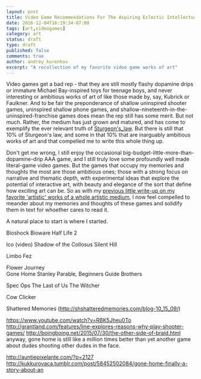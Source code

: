 ```yaml
---
layout: post
title: Video Game Recommendations For The Aspiring Eclectic Intellectual
date: 2016-12-04T16:19:34-07:00
tags: [art,videogames]
category: art
status: draft
type: draft
published: false
comments: true
author: andrey_kurenkov
excerpt: "A recollection of my favorite video game works of art"
---
```

Video games get a bad rep - that they are still mostly flashy dopamine drips or immature Michael Bay-inspired toys for teenage boys, and never interesting or ambitious works of art of like those made by, say, Kubrick or Faulkner. 
And to be fair the preponderance of shallow uninspired shooter games, uninspired shallow phone games, and shallow-nineteenth-in-the-uninspired-franchise games does mean the rep still has some merit. 
But not much. 
Rather, the medium has just grown and matured, and has come to exemplify the ever relevant truth of [Sturgeon's_law](https://en.wikipedia.org/wiki/Sturgeon's_law). 
But there is still that 10% of Sturgeon's law, and some in that 10% that are inarguably ambitious works of art and that compelled me to write this whole thing up.

Don't get me wrong, I still enjoy the occasional big-budget-little-more-than-dopamine-drip AAA game, and I still truly love some profoundly well made literal-game video games. 
But the games that occupy my memories and thoughts the most are those ambitious ones; 
those with a strong focus on narrative and thematic depth, with experimental ideas that explore the potential of interactive art, with beauty and elegance of the sort that define how exciting art can be.
So as with my [previous little write-up on my favorite 'artistic' works of a whole artistic medium](/writing/movie-recommendations-for-the-aspiring-eclectic-intellectual/), I now feel compelled to meander about my memories and thoughts of these games and solidify them in text for whoether cares to read it.

A natural place to start is where I started.

Bioshock 
Bioware 
Half Life 2 
 
Ico (video) 
Shadow of the Collosus 
Silent Hill 

Limbo 
Fez 

Flower 
Journey  
Gone Home 
Stanley Parable, Beginners Guide 
Brothers  
 
Spec Ops 
The Last of Us 
The Witcher 
 
Cow Clicker 
 
 
Shattered Memories (http://shshatteredmemories.com/blog-10_15_09/) 
 
 
https://www.youtube.com/watch?v=RBK5Jheu0To 
http://grantland.com/features/line-explores-reasons-why-play-shooter-games/ 
http://boingboing.net/2015/07/30/the-other-side-of-braid.html 
anyway, gone home is still like a million times better than yet another game about dudes shooting other dudes in the face. 
 
http://auntiepixelante.com/?p=2127 
http://kukkurovaca.tumblr.com/post/58452502084/gone-home-finally-a-story-about-an 
